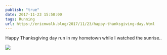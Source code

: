 ```yaml
---
publish: "true"
date: 2017-11-23 15:50:00
tags: Running
url: https://ericmwalk.blog/2017/11/23/happy-thanksgiving-day.html
---
```


Happy Thanksgiving day run in my hometown while I watched the sunrise..

![](https://ericmwalk.blog/uploads/2022/e441d89793.jpg)